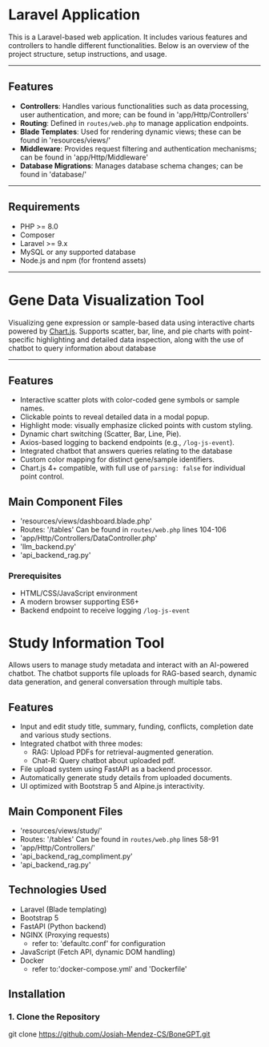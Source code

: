 # Laravel Application

This is a Laravel-based web application. It includes various features and controllers to handle different functionalities. Below is an overview of the project structure, setup instructions, and usage.

---

## Features
- **Controllers**: Handles various functionalities such as data processing, user authentication, and more; can be found in 'app/Http/Controllers'
- **Routing**: Defined in `routes/web.php` to manage application endpoints.
- **Blade Templates**: Used for rendering dynamic views; these can be found in 'resources/views/'
- **Middleware**: Provides request filtering and authentication mechanisms; can be found in 'app/Http/Middleware'
- **Database Migrations**: Manages database schema changes; can be found in 'database/'

---

## Requirements
- PHP >= 8.0
- Composer
- Laravel >= 9.x
- MySQL or any supported database
- Node.js and npm (for frontend assets)

---

# Gene Data Visualization Tool

Visualizing gene expression or sample-based data using interactive charts powered by [Chart.js](https://www.chartjs.org/). Supports scatter, bar, line, and pie charts with point-specific highlighting and detailed data inspection, along with the use of chatbot to query information about database

---

## Features

- Interactive scatter plots with color-coded gene symbols or sample names.
- Clickable points to reveal detailed data in a modal popup.
- Highlight mode: visually emphasize clicked points with custom styling.
- Dynamic chart switching (Scatter, Bar, Line, Pie).
- Axios-based logging to backend endpoints (e.g., `/log-js-event`).
- Integrated chatbot that answers queries relating to the database
- Custom color mapping for distinct gene/sample identifiers.
- Chart.js 4+ compatible, with full use of `parsing: false` for individual point control.

## Main Component Files

- 'resources/views/dashboard.blade.php'
- Routes: '/tables' Can be found in `routes/web.php` lines 104-106
- 'app/Http/Controllers/DataController.php'
- 'llm_backend.py'
- 'api_backend_rag.py' 

### Prerequisites

- HTML/CSS/JavaScript environment
- A modern browser supporting ES6+
- Backend endpoint to receive logging `/log-js-event`

# Study Information Tool

Allows users to manage study metadata and interact with an AI-powered chatbot. The chatbot supports file uploads for RAG-based search, dynamic data generation, and general conversation through multiple tabs.

## Features

- Input and edit study title, summary, funding, conflicts, completion date and various study sections.
- Integrated chatbot with three modes:
  - RAG: Upload PDFs for retrieval-augmented generation.
  - Chat-R: Query chatbot about uploaded pdf.
- File upload system using FastAPI as a backend processor.
- Automatically generate study details from uploaded documents.
- UI optimized with Bootstrap 5 and Alpine.js interactivity.

## Main Component Files

- 'resources/views/study/'
- Routes: '/tables' Can be found in `routes/web.php` lines 58-91
- 'app/Http/Controllers/'
- 'api_backend_rag_compliment.py'
- 'api_backend_rag.py' 

## Technologies Used

- Laravel (Blade templating)
- Bootstrap 5
- FastAPI (Python backend)
- NGINX (Proxying requests)
  - refer to: 'defaultc.conf' for configuration 
- JavaScript (Fetch API, dynamic DOM handling)
- Docker
  - refer to:'docker-compose.yml' and 'Dockerfile'


## Installation

### 1. Clone the Repository
git clone https://github.com/Josiah-Mendez-CS/BoneGPT.git
